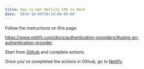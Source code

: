 ```yaml
---
title: How to Get Netlify CMS to Work
date: '2019-10-09T10:14:00-05:00'
---
```

Follow the instructions on this page:

<https://www.netlify.com/docs/authentication-providers/#using-an-authentication-provider>

Start from [Github](https://github.com/settings/developers) and complete actions.

Once you've completed the actions in Github, go to [Netlify](https://app.netlify.com/).

